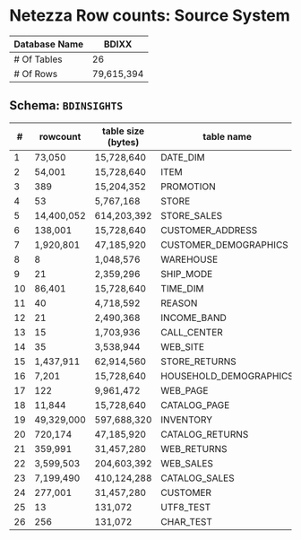 # Netezza Row counts: Source System

|  Database Name | BDIXX  |
|---|---|
|  # Of Tables   | 26  |
|  # Of Rows     | 79,615,394  |

## Schema: `BDINSIGHTS`
|    # |           rowcount   |     table size (bytes)  | table name  |  
|---|---|---|---|
|     1|              73,050  |              15,728,640 |  DATE_DIM  |  
|     2|              54,001  |              15,728,640 |  ITEM  |  
|     3|                 389  |              15,204,352 |  PROMOTION  |  
|     4|                  53  |               5,767,168 |  STORE  |  
|     5|          14,400,052  |             614,203,392 |  STORE_SALES  |  
|     6|             138,001  |              15,728,640 |  CUSTOMER_ADDRESS  |  
|     7|           1,920,801  |              47,185,920 |  CUSTOMER_DEMOGRAPHICS  |  
|     8|                   8  |               1,048,576 |  WAREHOUSE  |  
|     9|                  21  |               2,359,296 |  SHIP_MODE  |  
|    10|              86,401  |              15,728,640 |  TIME_DIM  |  
|    11|                  40  |               4,718,592 |  REASON  |  
|    12|                  21  |               2,490,368 |  INCOME_BAND  |  
|    13|                  15  |               1,703,936 |  CALL_CENTER  |  
|    14|                  35  |               3,538,944 |  WEB_SITE  |  
|    15|           1,437,911  |              62,914,560 |  STORE_RETURNS  |  
|    16|               7,201  |              15,728,640 |  HOUSEHOLD_DEMOGRAPHICS  |  
|    17|                 122  |               9,961,472 |  WEB_PAGE  |  
|    18|              11,844  |              15,728,640 |  CATALOG_PAGE  |  
|    19|          49,329,000  |             597,688,320 |  INVENTORY  |  
|    20|             720,174  |              47,185,920 |  CATALOG_RETURNS  |  
|    21|             359,991  |              31,457,280 |  WEB_RETURNS  |  
|    22|           3,599,503  |             204,603,392 |  WEB_SALES  |  
|    23|           7,199,490  |             410,124,288 |  CATALOG_SALES  |  
|    24|             277,001  |              31,457,280 |  CUSTOMER  |  
|    25|                  13  |                 131,072 |  UTF8_TEST  |  
|    26|                 256  |                 131,072 |  CHAR_TEST  |   

